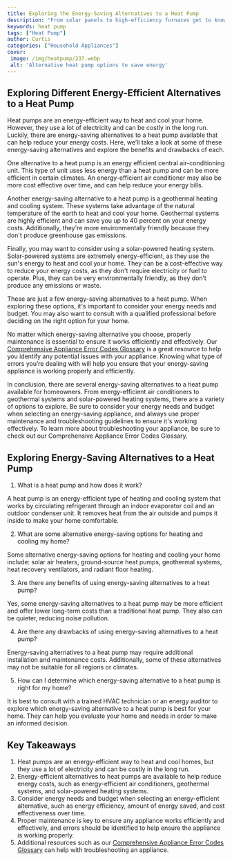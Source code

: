```yaml
---
title: Exploring the Energy-Saving Alternatives to a Heat Pump
description: "From solar panels to high-efficiency furnaces get to know the best energy-saving alternatives to a heat pump and find the one that fits your unique needs and budget Learn more in this blog post"
keywords: heat pump
tags: ["Heat Pump"]
author: Curtis
categories: ["Household Appliances"]
cover: 
 image: /img/heatpump/237.webp
 alt: 'Alternative heat pump options to save energy'
---
```

## Exploring Different Energy-Efficient Alternatives to a Heat Pump

Heat pumps are an energy-efficient way to heat and cool your home. However, they use a lot of electricity and can be costly in the long run. Luckily, there are energy-saving alternatives to a heat pump available that can help reduce your energy costs. Here, we’ll take a look at some of these energy-saving alternatives and explore the benefits and drawbacks of each. 

One alternative to a heat pump is an energy efficient central air-conditioning unit. This type of unit uses less energy than a heat pump and can be more efficient in certain climates. An energy-efficient air conditioner may also be more cost effective over time, and can help reduce your energy bills. 

Another energy-saving alternative to a heat pump is a geothermal heating and cooling system. These systems take advantage of the natural temperature of the earth to heat and cool your home. Geothermal systems are highly efficient and can save you up to 40 percent on your energy costs. Additionally, they're more environmentally friendly because they don't produce greenhouse gas emissions. 

Finally, you may want to consider using a solar-powered heating system. Solar-powered systems are extremely energy-efficient, as they use the sun's energy to heat and cool your home. They can be a cost-effective way to reduce your energy costs, as they don't require electricity or fuel to operate. Plus, they can be very environmentally friendly, as they don’t produce any emissions or waste. 

These are just a few energy-saving alternatives to a heat pump. When exploring these options, it's important to consider your energy needs and budget. You may also want to consult with a qualified professional before deciding on the right option for your home. 

No matter which energy-saving alternative you choose, properly maintenance is essential to ensure it works efficiently and effectively. Our [Comprehensive Appliance Error Codes Glossary](./error-codes/) is a great resource to help you identify any potential issues with your appliance. Knowing what type of errors you’re dealing with will help you ensure that your energy-saving appliance is working properly and efficiently. 

In conclusion, there are several energy-saving alternatives to a heat pump available for homeowners. From energy-efficient air conditioners to geothermal systems and solar-powered heating systems, there are a variety of options to explore. Be sure to consider your energy needs and budget when selecting an energy-saving appliance, and always use proper maintenance and troubleshooting guidelines to ensure it's working effectively. To learn more about troubleshooting your appliance, be sure to check out our Comprehensive Appliance Error Codes Glossary.

## Exploring Energy-Saving Alternatives to a Heat Pump

1. What is a heat pump and how does it work?

A heat pump is an energy-efficient type of heating and cooling system that works by circulating refrigerant through an indoor evaporator coil and an outdoor condenser unit. It removes heat from the air outside and pumps it inside to make your home comfortable.

2. What are some alternative energy-saving options for heating and cooling my home?

Some alternative energy-saving options for heating and cooling your home include: solar air heaters, ground-source heat pumps, geothermal systems, heat recovery ventilators, and radiant floor heating.

3. Are there any benefits of using energy-saving alternatives to a heat pump?

Yes, some energy-saving alternatives to a heat pump may be more efficient and offer lower long-term costs than a traditional heat pump. They also can be quieter, reducing noise pollution.

4. Are there any drawbacks of using energy-saving alternatives to a heat pump?

Energy-saving alternatives to a heat pump may require additional installation and maintenance costs. Additionally, some of these alternatives may not be suitable for all regions or climates.

5. How can I determine which energy-saving alternative to a heat pump is right for my home?

It is best to consult with a trained HVAC technician or an energy auditor to explore which energy-saving alternative to a heat pump is best for your home. They can help you evaluate your home and needs in order to make an informed decision.

## Key Takeaways
1. Heat pumps are an energy-efficient way to heat and cool homes, but they use a lot of electricity and can be costly in the long run. 
2. Energy-efficient alternatives to heat pumps are available to help reduce energy costs, such as energy-efficient air conditioners, geothermal systems, and solar-powered heating systems.
3. Consider energy needs and budget when selecting an energy-efficient alternative, such as energy efficiency, amount of energy saved, and cost effectiveness over time. 
4. Proper maintenance is key to ensure any appliance works efficiently and effectively, and errors should be identified to help ensure the appliance is working properly.
5. Additional resources such as our [Comprehensive Appliance Error Codes Glossary](./error-codes/) can help with troubleshooting an appliance.
